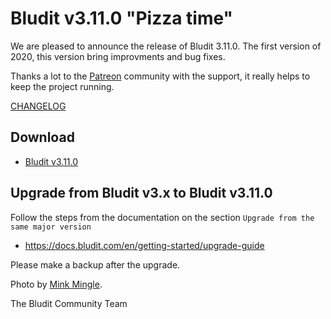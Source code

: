 # Bludit v3.11.0 "Pizza time"
<!-- date: 2020-02-08 08:00:00 -->
<!-- coverImage: https://source.unsplash.com/IX6vgLXvNSY/1600x900 -->

We are pleased to announce the release of Bludit 3.11.0. The first version of 2020, this version bring improvments and bug fixes.

Thanks a lot to the [Patreon](https://www.patreon.com/bludit) community with the support, it really helps to keep the project running.

[CHANGELOG](https://github.com/bludit/bludit/releases/tag/3.11.0a)

## Download
- [Bludit v3.11.0](https://github.com/bludit/bludit/archive/3.1010.zip)

## Upgrade from Bludit v3.x to Bludit v3.11.0
Follow the steps from the documentation on the section `Upgrade from the same major version`
- https://docs.bludit.com/en/getting-started/upgrade-guide

Please make a backup after the upgrade.

Photo by [Mink Mingle](https://unsplash.com/@minkmingle).

The Bludit Community Team